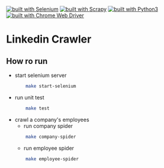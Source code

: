 
[![built with Selenium](https://img.shields.io/badge/built%20with-Selenium-yellow.svg)](https://github.com/SeleniumHQ/selenium)
[![built with Scrapy](https://img.shields.io/badge/built%20with-Scrapy-green.svg)](https://scrapy.org/)
[![built with Python3](https://img.shields.io/badge/built%20with-Python3-red.svg)](https://www.python.org/)
[![built with Chrome Web Driver](https://img.shields.io/badge/built%20with-Chrome%20Web%20Driver-blue.svg)](http://chromedriver.chromium.org/)
# Linkedin Crawler


## How ro run
- start selenium server
    ```bash
        make start-selenium
    ```
- run unit test
    ```bash
        make test
    ```
- crawl a company's employees  
    - run company spider
    ```bash
        make company-spider
    ```
    - run employee spider
    ```bash
        make employee-spider
    ```
